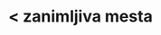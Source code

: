 ---
layout:       putopisi
title:        "< zanimljiva mesta"
slug:         "zanimljiva_mesta"
excerpt:      ""
animation: 
  url: /assets/img/animated/hiking.gif
  width: 253
  height: 250
    
---